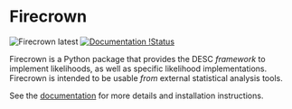 
Firecrown
=========

![Firecrown latest](https://github.com/LSSTDESC/firecrown/actions/workflows/ci.yml/badge.svg) [![Documentation !Status](https://readthedocs.org/projects/ccl/badge/?version=latest)](https://firecrown.readthedocs.io/en/latest/?badge=latest)

Firecrown is a Python package that provides the DESC *framework* to implement likelihoods,
as well as specific likelihood implementations. Firecrown is intended to be usable *from*
external statistical analysis tools.

See the [documentation](https://firecrown.readthedocs.io/en/latest/) for more details
and installation instructions.


